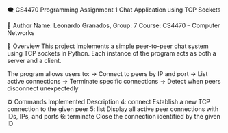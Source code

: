 🗨️ CS4470 Programming Assignment 1
Chat Application using TCP Sockets

👤 Author
Name: Leonardo Granados, 
Group: 7
Course: CS4470 – Computer Networks

📘 Overview
This project implements a simple peer-to-peer chat system using TCP sockets in Python.
Each instance of the program acts as both a server and a client.

The program allows users to:
 -> Connect to peers by IP and port
 -> List active connections
 -> Terminate specific connections
 -> Detect when peers disconnect unexpectedly

⚙️ Commands Implemented
Description
    4: connect <ip> <port>	Establish a new TCP connection to the given peer
    5: list	Display all active peer connections with IDs, IPs, and ports
    6: terminate <id>	Close the connection identified by the given ID